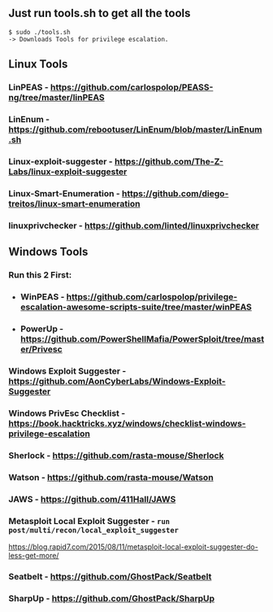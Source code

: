 ## Just run tools.sh to get all the tools

```
$ sudo ./tools.sh
-> Downloads Tools for privilege escalation.
```
## Linux Tools

### LinPEAS - https://github.com/carlospolop/PEASS-ng/tree/master/linPEAS
### LinEnum - https://github.com/rebootuser/LinEnum/blob/master/LinEnum.sh
### Linux-exploit-suggester - https://github.com/The-Z-Labs/linux-exploit-suggester
### Linux-Smart-Enumeration - https://github.com/diego-treitos/linux-smart-enumeration
### linuxprivchecker - https://github.com/linted/linuxprivchecker

## Windows Tools

### Run this 2 First: 

- ### WinPEAS - https://github.com/carlospolop/privilege-escalation-awesome-scripts-suite/tree/master/winPEAS

- ### PowerUp - https://github.com/PowerShellMafia/PowerSploit/tree/master/Privesc

### Windows Exploit Suggester - https://github.com/AonCyberLabs/Windows-Exploit-Suggester

### Windows PrivEsc Checklist - https://book.hacktricks.xyz/windows/checklist-windows-privilege-escalation

### Sherlock - https://github.com/rasta-mouse/Sherlock

### Watson - https://github.com/rasta-mouse/Watson

### JAWS - https://github.com/411Hall/JAWS

### Metasploit Local Exploit Suggester - `run post/multi/recon/local_exploit_suggester`

https://blog.rapid7.com/2015/08/11/metasploit-local-exploit-suggester-do-less-get-more/

### Seatbelt - https://github.com/GhostPack/Seatbelt

### SharpUp - https://github.com/GhostPack/SharpUp
